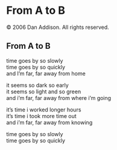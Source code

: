 # From A to B
&copy; 2006 Dan Addison. All rights reserved.

## From A to B
time goes by so slowly  
time goes by so quickly  
and I’m far, far away from home  

it seems so dark so early  
it seems so light and so green  
and i’m far, far away from where i’m going  

it’s time i worked longer hours  
it’s time i took more time out  
and i’m far, far away from knowing  

time goes by so slowly  
time goes by so quickly  

